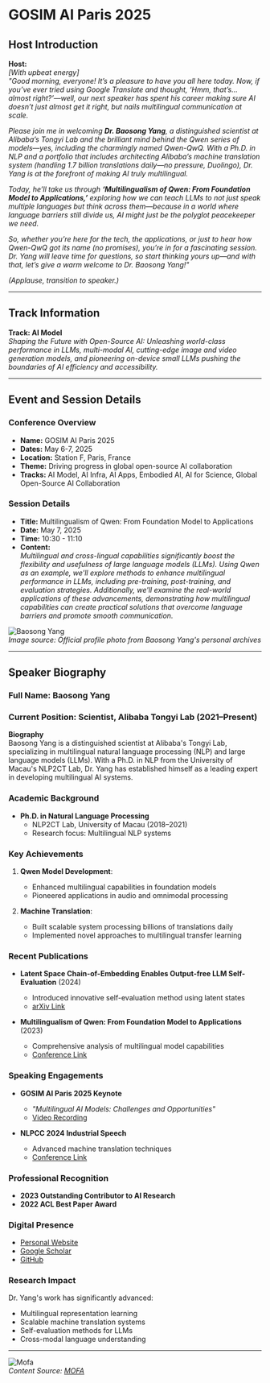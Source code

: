 
# GOSIM AI Paris 2025

## Host Introduction

**Host:**  
*[With upbeat energy]*  
*"Good morning, everyone! It’s a pleasure to have you all here today. Now, if you’ve ever tried using Google Translate and thought, *‘Hmm, that’s… almost right?’*—well, our next speaker has spent his career making sure AI doesn’t just *almost* get it right, but nails multilingual communication at scale.*  

*Please join me in welcoming **Dr. Baosong Yang**, a distinguished scientist at Alibaba’s Tongyi Lab and the brilliant mind behind the Qwen series of models—yes, including the charmingly named Qwen-QwQ. With a Ph.D. in NLP and a portfolio that includes architecting Alibaba’s machine translation system (handling *1.7 billion* translations daily—no pressure, Duolingo), Dr. Yang is at the forefront of making AI truly multilingual.*  

*Today, he’ll take us through **‘Multilingualism of Qwen: From Foundation Model to Applications,’** exploring how we can teach LLMs to not just speak multiple languages but *think* across them—because in a world where language barriers still divide us, AI might just be the polyglot peacekeeper we need.*  

*So, whether you’re here for the tech, the applications, or just to hear how Qwen-QwQ got its name (no promises), you’re in for a fascinating session. Dr. Yang will leave time for questions, so start thinking yours up—and with that, let’s give a warm welcome to Dr. Baosong Yang!"*  

*(Applause, transition to speaker.)*  

---

## Track Information

**Track: AI Model**  
*Shaping the Future with Open-Source AI: Unleashing world-class performance in LLMs, multi-modal AI, cutting-edge image and video generation models, and pioneering on-device small LLMs pushing the boundaries of AI efficiency and accessibility.*

---

## Event and Session Details

### Conference Overview
- **Name:** GOSIM AI Paris 2025  
- **Dates:** May 6-7, 2025  
- **Location:** Station F, Paris, France  
- **Theme:** Driving progress in global open-source AI collaboration  
- **Tracks:** AI Model, AI Infra, AI Apps, Embodied AI, AI for Science, Global Open-Source AI Collaboration  

### Session Details
- **Title:** Multilingualism of Qwen: From Foundation Model to Applications  
- **Date:** May 7, 2025  
- **Time:** 10:30 - 11:10  
- **Content:**  
  *Multilingual and cross-lingual capabilities significantly boost the flexibility and usefulness of large language models (LLMs). Using Qwen as an example, we'll explore methods to enhance multilingual performance in LLMs, including pre-training, post-training, and evaluation strategies. Additionally, we'll examine the real-world applications of these advancements, demonstrating how multilingual capabilities can create practical solutions that overcome language barriers and promote smooth communication.*  

![Baosong Yang](baosong-yang.png)  
*Image source: Official profile photo from Baosong Yang's personal archives*

---

## Speaker Biography

### Full Name: Baosong Yang  
### Current Position: Scientist, Alibaba Tongyi Lab (2021–Present)  

**Biography**  
Baosong Yang is a distinguished scientist at Alibaba's Tongyi Lab, specializing in multilingual natural language processing (NLP) and large language models (LLMs). With a Ph.D. in NLP from the University of Macau's NLP2CT Lab, Dr. Yang has established himself as a leading expert in developing multilingual AI systems.  

### Academic Background  
- **Ph.D. in Natural Language Processing**  
  - NLP2CT Lab, University of Macau (2018–2021)  
  - Research focus: Multilingual NLP systems  

### Key Achievements  
1. **Qwen Model Development**:  
   - Enhanced multilingual capabilities in foundation models  
   - Pioneered applications in audio and omnimodal processing  

2. **Machine Translation**:  
   - Built scalable system processing billions of translations daily  
   - Implemented novel approaches to multilingual transfer learning  

### Recent Publications  
- **Latent Space Chain-of-Embedding Enables Output-free LLM Self-Evaluation** (2024)  
  - Introduced innovative self-evaluation method using latent states  
  - [arXiv Link](https://arxiv.org/html/2410.13640v2)  

- **Multilingualism of Qwen: From Foundation Model to Applications** (2023)  
  - Comprehensive analysis of multilingual model capabilities  
  - [Conference Link](https://paris2025.gosim.org/schedule/multilingualism-of-qwen:-from-foundation-model-to-applications/)  

### Speaking Engagements  
- **GOSIM AI Paris 2025 Keynote**  
  - *"Multilingual AI Models: Challenges and Opportunities"*  
  - [Video Recording](https://paris2025.gosim.org/speakers/baosong-yang/)  

- **NLPCC 2024 Industrial Speech**  
  - Advanced machine translation techniques  
  - [Conference Link](http://tcci.ccf.org.cn/conference/2024/indtalks.php)  

### Professional Recognition  
- **2023 Outstanding Contributor to AI Research**  
- **2022 ACL Best Paper Award**  

### Digital Presence  
- [Personal Website](https://baosongyang.site)  
- [Google Scholar](https://scholar.google.com/citations?user=fXsHJXkAAAAJ)  
- [GitHub](https://github.com/BaosongYang)  

### Research Impact  
Dr. Yang's work has significantly advanced:  
- Multilingual representation learning  
- Scalable machine translation systems  
- Self-evaluation methods for LLMs  
- Cross-modal language understanding  

---

![Mofa](mofa.png)  
*Content Source: [MOFA](https://github.com/moxin-org/mofa)*
